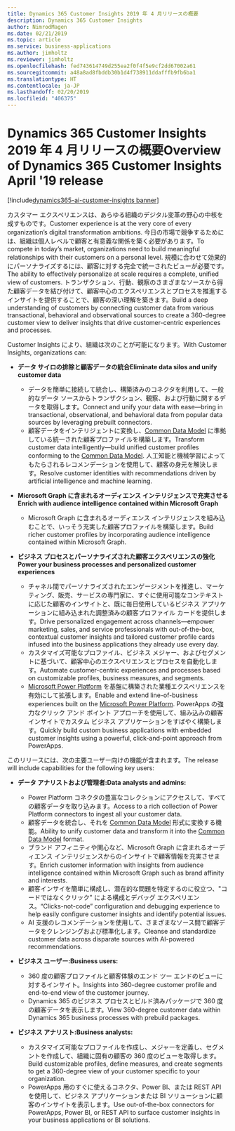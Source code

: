 ```yaml
---
title: Dynamics 365 Customer Insights 2019 年 4 月リリースの概要
description: Dynamics 365 Customer Insights
author: NimrodMagen
ms.date: 02/21/2019
ms.topic: article
ms.service: business-applications
ms.author: jimholtz
ms.reviewer: jimholtz
ms.openlocfilehash: fed743614749d255ea2f0f4f5e9cf2dd67002a61
ms.sourcegitcommit: a48a8ad8fbddb30b1d4f738911ddafffb9fb6ba1
ms.translationtype: HT
ms.contentlocale: ja-JP
ms.lasthandoff: 02/20/2019
ms.locfileid: "406375"
---
```

# <a name="overview-of-dynamics-365-customer-insights-april-19-release"></a><span data-ttu-id="600a6-103">Dynamics 365 Customer Insights 2019 年 4 月リリースの概要</span><span class="sxs-lookup"><span data-stu-id="600a6-103">Overview of Dynamics 365 Customer Insights April '19 release</span></span>
[!include[dynamics365-ai-customer-insights banner](../../includes/dynamics365-ai-customer-insights.md)]


<span data-ttu-id="600a6-104">カスタマー エクスペリエンスは、あらゆる組織のデジタル変革の野心の中核を成すものです。</span><span class="sxs-lookup"><span data-stu-id="600a6-104">Customer experience is at the very core of every organization’s digital transformation ambitions.</span></span> <span data-ttu-id="600a6-105">今日の市場で競争するためには、組織は個人レベルで顧客と有意義な関係を築く必要があります。</span><span class="sxs-lookup"><span data-stu-id="600a6-105">To compete in today’s market, organizations need to build meaningful relationships with their customers on a personal level.</span></span> <span data-ttu-id="600a6-106">規模に合わせて効果的にパーソナライズするには、顧客に対する完全で統一されたビューが必要です。</span><span class="sxs-lookup"><span data-stu-id="600a6-106">The ability to effectively personalize at scale requires a complete, unified view of customers.</span></span> <span data-ttu-id="600a6-107">トランザクション、行動、観察のさまざまなソースから得た顧客データを結び付けて、顧客中心のエクスペリエンスとプロセスを推進するインサイトを提供することで、顧客の深い理解を築きます。</span><span class="sxs-lookup"><span data-stu-id="600a6-107">Build a deep understanding of customers by connecting customer data from various transactional, behavioral and observational sources to create a 360-degree customer view to deliver insights that drive customer-centric experiences and processes.</span></span>

<span data-ttu-id="600a6-108">Customer Insights により、組織は次のことが可能になります。</span><span class="sxs-lookup"><span data-stu-id="600a6-108">With Customer Insights, organizations can:</span></span>  

- <span data-ttu-id="600a6-109">**データ サイロの排除と顧客データの統合**</span><span class="sxs-lookup"><span data-stu-id="600a6-109">**Eliminate data silos and unify customer data**</span></span>

  - <span data-ttu-id="600a6-110">データを簡単に接続して統合し、構築済みのコネクタを利用して、一般的なデータ ソースからトランザクション、観察、および行動に関するデータを取得します。</span><span class="sxs-lookup"><span data-stu-id="600a6-110">Connect and unify your data with ease—bring in transactional, observational, and behavioral data from popular data sources by leveraging prebuilt connectors.</span></span>
  - <span data-ttu-id="600a6-111">顧客データをインテリジェントに変換し、[Common Data Model](https://docs.microsoft.com/common-data-model/) に準拠している統一された顧客プロファイルを構築します。</span><span class="sxs-lookup"><span data-stu-id="600a6-111">Transform customer data intelligently—build unified customer profiles conforming to the [Common Data Model](https://docs.microsoft.com/common-data-model/).</span></span> <span data-ttu-id="600a6-112">人工知能と機械学習によってもたらされるレコメンデーションを使用して、顧客の身元を解決します。</span><span class="sxs-lookup"><span data-stu-id="600a6-112">Resolve customer identities with recommendations driven by artificial intelligence and machine learning.</span></span>      

- <span data-ttu-id="600a6-113">**Microsoft Graph に含まれるオーディエンス インテリジェンスで充実させる**</span><span class="sxs-lookup"><span data-stu-id="600a6-113">**Enrich with audience intelligence contained within Microsoft Graph**</span></span>

  - <span data-ttu-id="600a6-114">Microsoft Graph に含まれるオーディエンス インテリジェンスを組み込むことで、いっそう充実した顧客プロファイルを構築します。</span><span class="sxs-lookup"><span data-stu-id="600a6-114">Build richer customer profiles by incorporating audience intelligence contained within Microsoft Graph.</span></span>  

- <span data-ttu-id="600a6-115">**ビジネス プロセスとパーソナライズされた顧客エクスペリエンスの強化**</span><span class="sxs-lookup"><span data-stu-id="600a6-115">**Power your business processes and personalized customer experiences**</span></span>

  - <span data-ttu-id="600a6-116">チャネル間でパーソナライズされたエンゲージメントを推進し、マーケティング、販売、サービスの専門家に、すぐに使用可能なコンテキストに応じた顧客のインサイトと、既に毎日使用しているビジネス アプリケーションに組み込まれた調整済みの顧客プロファイル カードを提供します。</span><span class="sxs-lookup"><span data-stu-id="600a6-116">Drive personalized engagement across channels—empower marketing, sales, and service professionals with out-of-the-box, contextual customer insights and tailored customer profile cards infused into the business applications they already use every day.</span></span>    
  - <span data-ttu-id="600a6-117">カスタマイズ可能なプロファイル、ビジネス メジャー、およびセグメントに基づいて、顧客中心のエクスペリエンスとプロセスを自動化します。</span><span class="sxs-lookup"><span data-stu-id="600a6-117">Automate customer-centric experiences and processes based on customizable profiles, business measures, and segments.</span></span> 
  - <span data-ttu-id="600a6-118">[Microsoft Power Platform](https://cloudblogs.microsoft.com/dynamics365/2019/01/29/the-microsoft-power-platform-empowering-millions-of-people-to-achieve-more/) を基盤に構築された業種エクスペリエンスを有効にして拡張します。</span><span class="sxs-lookup"><span data-stu-id="600a6-118">Enable and extend line-of-business experiences built on the [Microsoft Power Platform](https://cloudblogs.microsoft.com/dynamics365/2019/01/29/the-microsoft-power-platform-empowering-millions-of-people-to-achieve-more/).</span></span> <span data-ttu-id="600a6-119">PowerApps の強力なクリック アンド ポイント アプローチを使用して、組み込みの顧客インサイトでカスタム ビジネス アプリケーションをすばやく構築します。</span><span class="sxs-lookup"><span data-stu-id="600a6-119">Quickly build custom business applications with embedded customer insights using a powerful, click-and-point approach from PowerApps.</span></span>  

<span data-ttu-id="600a6-120">このリリースには、次の主要ユーザー向けの機能が含まれます。</span><span class="sxs-lookup"><span data-stu-id="600a6-120">The release will include capabilities for the following key users:</span></span>

- <span data-ttu-id="600a6-121">**データ アナリストおよび管理者:**</span><span class="sxs-lookup"><span data-stu-id="600a6-121">**Data analysts and admins:**</span></span>

  - <span data-ttu-id="600a6-122">Power Platform コネクタの豊富なコレクションにアクセスして、すべての顧客データを取り込みます。</span><span class="sxs-lookup"><span data-stu-id="600a6-122">Access to a rich collection of Power Platform connectors to ingest all your customer data.</span></span> 
  - <span data-ttu-id="600a6-123">顧客データを統合し、それを [Common Data Model](https://docs.microsoft.com/common-data-model/) 形式に変換する機能。</span><span class="sxs-lookup"><span data-stu-id="600a6-123">Ability to unify customer data and transform it into the [Common Data Model](https://docs.microsoft.com/common-data-model/) format.</span></span> 
  - <span data-ttu-id="600a6-124">ブランド アフィニティや関心など、Microsoft Graph に含まれるオーディエンス インテリジェンスからのインサイトで顧客情報を充実させます。</span><span class="sxs-lookup"><span data-stu-id="600a6-124">Enrich customer information with insights from audience intelligence contained within Microsoft Graph such as brand affinity and interests.</span></span> 
  - <span data-ttu-id="600a6-125">顧客インサイを簡単に構成し、潜在的な問題を特定するのに役立つ、"コードではなくクリック" による構成とデバッグ エクスペリエンス。</span><span class="sxs-lookup"><span data-stu-id="600a6-125">“Clicks-not-code” configuration and debugging experience to help easily configure customer insights and identify potential issues.</span></span> 
  - <span data-ttu-id="600a6-126">AI 支援のレコメンデーションを使用して、さまざまなソース間で顧客データをクレンジングおよび標準化します。</span><span class="sxs-lookup"><span data-stu-id="600a6-126">Cleanse and standardize customer data across disparate sources with AI-powered recommendations.</span></span>  

- <span data-ttu-id="600a6-127">**ビジネス ユーザー:**</span><span class="sxs-lookup"><span data-stu-id="600a6-127">**Business users:**</span></span>

  - <span data-ttu-id="600a6-128">360 度の顧客プロファイルと顧客体験のエンド ツー エンドのビューに対するインサイト。</span><span class="sxs-lookup"><span data-stu-id="600a6-128">Insights into 360-degree customer profile and end-to-end view of the customer journey.</span></span> 
  - <span data-ttu-id="600a6-129">Dynamics 365 のビジネス プロセスとビルド済みパッケージで 360 度の顧客データを表示します。</span><span class="sxs-lookup"><span data-stu-id="600a6-129">View 360-degree customer data within Dynamics 365 business processes with prebuild packages.</span></span> 

- <span data-ttu-id="600a6-130">**ビジネス アナリスト:**</span><span class="sxs-lookup"><span data-stu-id="600a6-130">**Business analysts:**</span></span>

  - <span data-ttu-id="600a6-131">カスタマイズ可能なプロファイルを作成し、メジャーを定義し、セグメントを作成して、組織に固有の顧客の 360 度のビューを取得します。</span><span class="sxs-lookup"><span data-stu-id="600a6-131">Build customizable profiles, define measures, and create segments to get a 360-degree view of your customer specific to your organization.</span></span>  
  - <span data-ttu-id="600a6-132">PowerApps 用のすぐに使えるコネクタ、Power BI、または REST API を使用して、ビジネス アプリケーションまたは BI ソリューションに顧客のインサイトを表示します。</span><span class="sxs-lookup"><span data-stu-id="600a6-132">Use out-of-the-box connectors for PowerApps, Power BI, or REST API to surface customer insights in your business applications or BI solutions.</span></span>  
